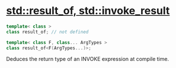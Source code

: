 # [std::result_of, std::invoke_result](https://en.cppreference.com/w/cpp/types/result_of)

```c++
template< class >
class result_of; // not defined

template< class F, class... ArgTypes >
class result_of<F(ArgTypes...)>;
```



Deduces the return type of an INVOKE expression at compile time.

